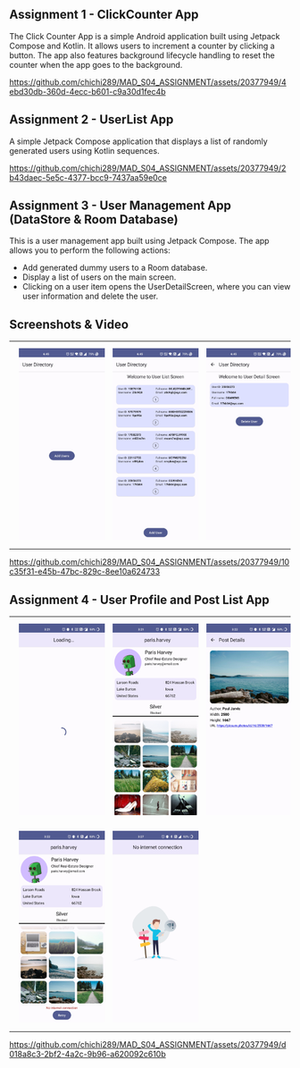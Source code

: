 ## Assignment 1 - ClickCounter App

The Click Counter App is a simple Android application built using Jetpack Compose and Kotlin. It allows users to increment a counter by clicking a button. The app also features background lifecycle handling to reset the counter when the app goes to the background.

https://github.com/chichi289/MAD_S04_ASSIGNMENT/assets/20377949/4ebd30db-360d-4ecc-b601-c9a30d1fec4b

## Assignment 2 - UserList App

A simple Jetpack Compose application that displays a list of randomly generated users using Kotlin sequences.

https://github.com/chichi289/MAD_S04_ASSIGNMENT/assets/20377949/2b43daec-5e5c-4377-bcc9-7437aa59e0ce

## Assignment 3 - User Management App (DataStore & Room Database)

This is a user management app built using Jetpack Compose. The app allows you to perform the following actions:

- Add generated dummy users to a Room database.
- Display a list of users on the main screen.
- Clicking on a user item opens the UserDetailScreen, where you can view user information and delete the user.

## Screenshots & Video

|                                                                     |                                                                     |                                                                      |
|---------------------------------------------------------------------|---------------------------------------------------------------------|----------------------------------------------------------------------|
| <img src="/screenshots/1.jpg" width="200" hspace="10" vspace="10"/> | <img src="/screenshots/2.jpg" width="200" hspace="10" vspace="10"/> | <img src="/screenshots/3.jpg" width="200" hspace="10" vspace="10" /> |

                                                                                                
https://github.com/chichi289/MAD_S04_ASSIGNMENT/assets/20377949/10c35f31-e45b-47bc-829c-8ee10a624733

## Assignment 4 - User Profile and Post List App

|                                                                     |                                                                     |                                                                      |
|---------------------------------------------------------------------|---------------------------------------------------------------------|----------------------------------------------------------------------|
| <img src="/screenshots/4.jpg" width="200" hspace="10" vspace="10"/> | <img src="/screenshots/5.jpg" width="200" hspace="10" vspace="10"/> | <img src="/screenshots/6.jpg" width="200" hspace="10" vspace="10" /> |
| <img src="/screenshots/7.jpg" width="200" hspace="10" vspace="10"/> | <img src="/screenshots/8.jpg" width="200" hspace="10" vspace="10"/> ||


https://github.com/chichi289/MAD_S04_ASSIGNMENT/assets/20377949/d018a8c3-2bf2-4a2c-9b96-a620092c610b

